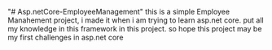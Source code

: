"# Asp.netCore-EmployeeManagement" 
this is a simple Employee Manahement project, i made it when i am trying to learn asp.net core. put all my knowledge in this framework in this project. 
so hope this project may be my first challenges in asp.net core 
